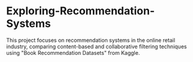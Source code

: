 # Exploring-Recommendation-Systems
This project focuses on recommendation systems in the online retail industry, comparing content-based and collaborative filtering techniques using "Book Recommendation Datasets" from Kaggle. 
